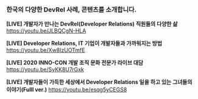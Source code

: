 ### 한국의 다양한 DevRel 사례, 콘텐츠를 소개합니다.


**[LIVE] 개발자가 만나는 DevRel(Developer Relations) 직원들의 다양한 삶**</br>
https://youtu.be/JLBQCgN-HLA

**[LIVE] Developer Relations, IT 기업이 개발자들과 가까워지는 방법**
https://youtu.be/Xw8IzUOTmfE

**[LIVE] 2020 INNO-CON 개발 조직 문화 전문가 라이브 대담**
https://youtu.be/SyKK8U7rGxk

**[LIVE] 개발자들이 가득한 세상에서 Developer Relations 일을 하고 있는 그녀들의 이야기(Fulll ver.)**
https://youtu.be/esqg5yCEGS8
